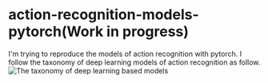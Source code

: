 # action-recognition-models-pytorch(Work in progress)
I'm trying to reproduce the models of action recognition with pytorch. I follow the taxonomy of deep learning models of action recognition as follow.
![The taxonomy of deep learning based models](http://m.qpic.cn/psb?/V146Uaoq2KWgA7/.rlEuCIe*T1BTj3MN*HcI0UG7.LRuqX9G1nKxi7HBAQ!/b/dDcBAAAAAAAA&bo=tAY8AwAAAAARB70!&rf=viewer_4)
